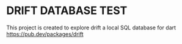 # DRIFT DATABASE TEST

This project is created to explore drift a local SQL database for dart
https://pub.dev/packages/drift
